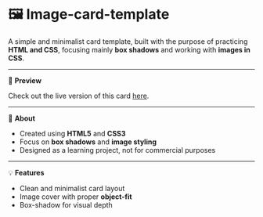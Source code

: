 # 🖼️ Image-card-template 

A simple and minimalist card template, built with the purpose of practicing **HTML and CSS**, focusing mainly **box shadows** and working with **images in CSS**.

---

👀 **Preview**

Check out the live version of this card [here](https://JoaoMiguelDev.github.io/Image-card-template/).

---

📖 **About**  
- Created using **HTML5** and **CSS3**  
- Focus on **box shadows** and **image styling**  
- Designed as a learning project, not for commercial purposes  

---

💡 **Features**  
- Clean and minimalist card layout  
- Image cover with proper **object-fit**  
- Box-shadow for visual depth  
